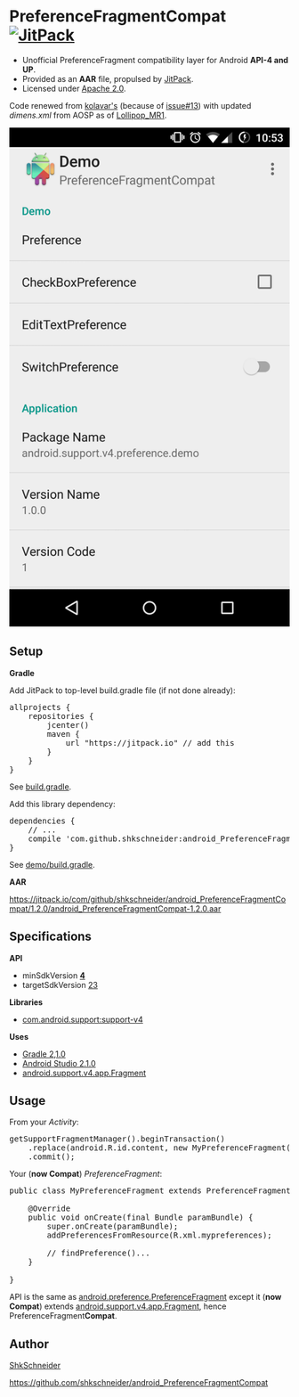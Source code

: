PreferenceFragmentCompat [![JitPack](https://img.shields.io/github/tag/shkschneider/android_PreferenceFragmentCompat.svg?label=JitPack)](https://jitpack.io/#shkschneider/android_PreferenceFragmentCompat/1.2.0)
========================

- Unofficial PreferenceFragment compatibility layer for Android **API-4 and UP**.
- Provided as an **AAR** file, propulsed by [JitPack](http://jitpack.io).
- Licensed under [Apache 2.0](https://github.com/shkschneider/android_PreferenceFragmentCompat/blob/master/LICENSE).

Code renewed from [kolavar's](https://github.com/kolavar/android-support-v4-preferencefragment) (because of [issue#13](https://github.com/kolavar/android-support-v4-preferencefragment/issues/13)) with updated *dimens.xml* from AOSP as of [Lollipop_MR1](https://github.com/android/platform_frameworks_base/tree/lollipop-mr1-release).

![SCREENSHOT](https://github.com/shkschneider/android_PreferenceFragmentCompat/blob/master/screenshot.png)

Setup
-----

**Gradle**

Add JitPack to top-level build.gradle file (if not done already):

<pre>allprojects {
    repositories {
        jcenter()
        maven {
            url "https://jitpack.io" // add this
        }
    }
}</pre>

See [build.gradle](https://github.com/shkschneider/android_PreferenceFragmentCompat/blob/master/build.gradle).

Add this library dependency:

<pre>dependencies {
    // ...
    compile 'com.github.shkschneider:android_PreferenceFragmentCompat:1.2.0@aar'
}</pre>

See [demo/build.gradle](https://github.com/shkschneider/android_PreferenceFragmentCompat/blob/master/demo/build.gradle).

**AAR**

https://jitpack.io/com/github/shkschneider/android_PreferenceFragmentCompat/1.2.0/android_PreferenceFragmentCompat-1.2.0.aar

Specifications
--------------

**API**

- minSdkVersion **[4](https://developer.android.com/reference/android/os/Build.VERSION_CODES.html#DONUT)**
- targetSdkVersion [23](https://developer.android.com/reference/android/os/Build.VERSION_CODES.html#M)

**Libraries**

- [com.android.support:support-v4](https://developer.android.com/tools/support-library/features.html#v4)

**Uses**

- [Gradle 2,1.0](http://tools.android.com/tech-docs/new-build-system)
- [Android Studio 2.1.0](https://developer.android.com/sdk/index.html)
- [android.support.v4.app.Fragment](https://developer.android.com/reference/android/support/v4/app/Fragment.html)

Usage
-----

From your *Activity*:

<pre>getSupportFragmentManager().beginTransaction()
    .replace(android.R.id.content, new MyPreferenceFragment())
    .commit();</pre>

Your (**now Compat**) *PreferenceFragment*:

<pre>public class MyPreferenceFragment extends PreferenceFragmentCompat {

    @Override
    public void onCreate(final Bundle paramBundle) {
        super.onCreate(paramBundle);
        addPreferencesFromResource(R.xml.mypreferences);

        // findPreference()...
    }

}</pre>

API is the same as [android.preference.PreferenceFragment](https://developer.android.com/reference/android/preference/PreferenceFragment.html) except it (**now Compat**) extends [android.support.v4.app.Fragment](https://developer.android.com/reference/android/support/v4/app/Fragment.html), hence PreferenceFragment**Compat**.

Author
------

[ShkSchneider](https://shkschneider.me/)

https://github.com/shkschneider/android_PreferenceFragmentCompat

